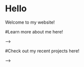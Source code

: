 # Hello

Welcome to my website!

#Learn more about me here!

-->

#Check out my recent projects here!

-->
